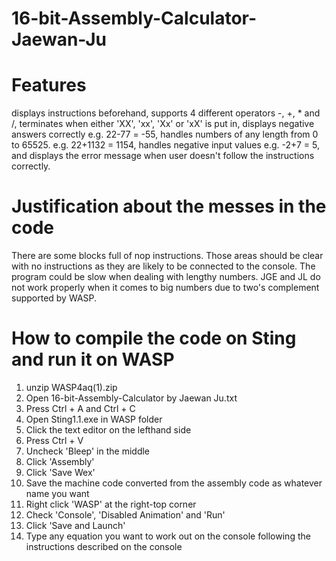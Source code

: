# 16-bit-Assembly-Calculator-Jaewan-Ju
# Features
  displays instructions beforehand,
  supports 4 different operators -, +, * and /,
  terminates when either 'XX', 'xx', 'Xx' or 'xX' is put in,
  displays negative answers correctly
    e.g. 22-77 = -55,
  handles numbers of any length from 0 to 65525.
    e.g. 22+1132 = 1154,
  handles negative input values
    e.g. -2+7 = 5,
  and displays the error message when user doesn't follow the instructions correctly.

# Justification about the messes in the code
  There are some blocks full of nop instructions. Those areas should be clear with no instructions as they are likely to be connected to the console.
  The program could be slow when dealing with lengthy numbers. JGE and JL do not work properly when it comes to big numbers due to two's complement supported by WASP.

# How to compile the code on Sting and run it on WASP
  1. unzip WASP4aq(1).zip
  2. Open 16-bit-Assembly-Calculator by Jaewan Ju.txt
  3. Press Ctrl + A and Ctrl + C
  4. Open Sting1.1.exe in WASP folder
  5. Click the text editor on the lefthand side
  6. Press Ctrl + V
  7. Uncheck 'Bleep' in the middle
  8. Click 'Assembly'
  9. Click 'Save Wex'
  10. Save the machine code converted from the assembly code as whatever name you want
  11. Right click 'WASP' at the right-top corner
  12. Check 'Console', 'Disabled Animation' and 'Run'
  13. Click 'Save and Launch'
  14. Type any equation you want to work out on the console following the instructions described on the console
